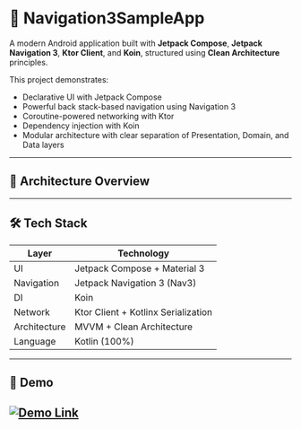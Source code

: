 # 🚀 Navigation3SampleApp

A modern Android application built with **Jetpack Compose**, **Jetpack Navigation 3**, **Ktor Client**, and **Koin**, structured using **Clean Architecture** principles.

This project demonstrates:
- Declarative UI with Jetpack Compose
- Powerful back stack-based navigation using Navigation 3
- Coroutine-powered networking with Ktor
- Dependency injection with Koin
- Modular architecture with clear separation of Presentation, Domain, and Data layers

---

## 🧱 Architecture Overview


---

## 🛠 Tech Stack

| Layer        | Technology                     |
|-------------|---------------------------------|
| UI          | Jetpack Compose + Material 3    |
| Navigation  | Jetpack Navigation 3 (Nav3)     |
| DI          | Koin                            |
| Network     | Ktor Client + Kotlinx Serialization |
| Architecture| MVVM + Clean Architecture       |
| Language    | Kotlin (100%)                   |

---

## 📸 Demo
[![Demo Link](https://img.youtube.com/vi/rpoatzbmMIs/maxresdefault.jpg)](https://www.youtube.com/shorts/rpoatzbmMIs)
---
